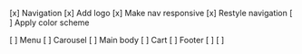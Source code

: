 [x] Navigation
[x] Add logo
[x] Make nav responsive
[x] Restyle navigation
[ ] Apply color scheme

[ ] Menu
[ ] Carousel
[ ] Main body
[ ] Cart
[ ] Footer
[ ]
[ ]
